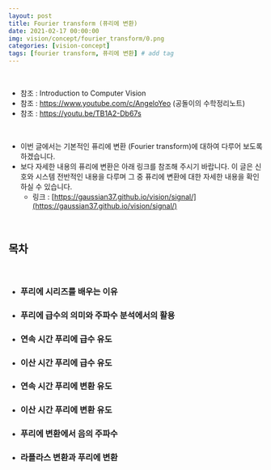 ```yaml
---
layout: post
title: Fourier transform (퓨리에 변환)
date: 2021-02-17 00:00:00
img: vision/concept/fourier_transform/0.png
categories: [vision-concept] 
tags: [fourier transform, 퓨리에 변환] # add tag
---
```


<br>

- 참조 : Introduction to Computer Vision
- 참조 : https://www.youtube.com/c/AngeloYeo (공돌이의 수학정리노트)
- 참조 : https://youtu.be/TB1A2-Db67s

<br>

- 이번 글에서는 기본적인 퓨리에 변환 (Fourier transform)에 대하여 다루어 보도록 하겠습니다.
- 보다 자세한 내용의 퓨리에 변환은 아래 링크를 참조해 주시기 바랍니다. 이 글은 신호와 시스템 전반적인 내용을 다루며 그 중 퓨리에 변환에 대한 자세한 내용을 확인하실 수 있습니다.
    - 링크 : [https://gaussian37.github.io/vision/signal/](https://gaussian37.github.io/vision/signal/)

<br>

## **목차**

<br>

- ### **푸리에 시리즈를 배우는 이유**
- ### **푸리에 급수의 의미와 주파수 분석에서의 활용**
- ### **연속 시간 푸리에 급수 유도**
- ### **이산 시간 푸리에 급수 유도**
- ### **연속 시간 푸리에 변환 유도**
- ### **이산 시간 푸리에 변환 유도**
- ### **푸리에 변환에서 음의 주파수**
- ### **라플라스 변환과 푸리에 변환**